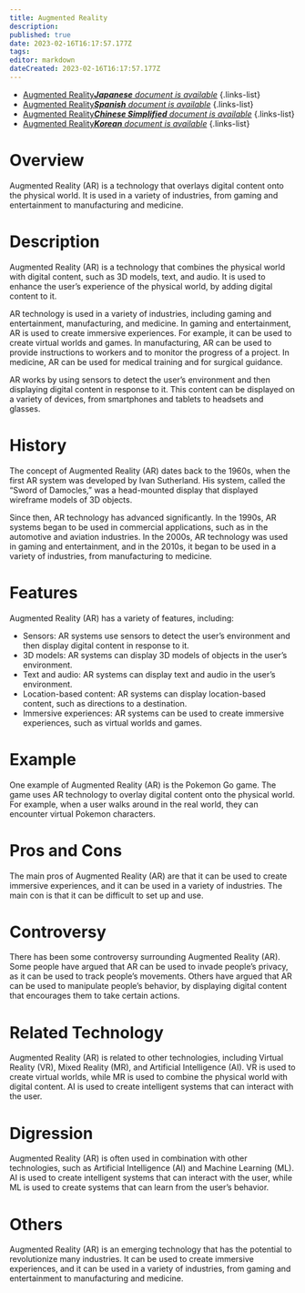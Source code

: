 ```yaml
---
title: Augmented Reality
description: 
published: true
date: 2023-02-16T16:17:57.177Z
tags: 
editor: markdown
dateCreated: 2023-02-16T16:17:57.177Z
---
```


- [Augmented Reality***Japanese** document is available*](/ja/Knowledge-base/Dictionary/augmented-reality)
{.links-list}
- [Augmented Reality***Spanish** document is available*](/es/Knowledge-base/Dictionary/augmented-reality)
{.links-list}
- [Augmented Reality***Chinese Simplified** document is available*](/zh/Knowledge-base/Dictionary/augmented-reality)
{.links-list}
- [Augmented Reality***Korean** document is available*](/ko/Knowledge-base/Dictionary/augmented-reality)
{.links-list}


# Overview
Augmented Reality (AR) is a technology that overlays digital content onto the physical world. It is used in a variety of industries, from gaming and entertainment to manufacturing and medicine.

# Description
Augmented Reality (AR) is a technology that combines the physical world with digital content, such as 3D models, text, and audio. It is used to enhance the user’s experience of the physical world, by adding digital content to it.

AR technology is used in a variety of industries, including gaming and entertainment, manufacturing, and medicine. In gaming and entertainment, AR is used to create immersive experiences. For example, it can be used to create virtual worlds and games. In manufacturing, AR can be used to provide instructions to workers and to monitor the progress of a project. In medicine, AR can be used for medical training and for surgical guidance. 

AR works by using sensors to detect the user’s environment and then displaying digital content in response to it. This content can be displayed on a variety of devices, from smartphones and tablets to headsets and glasses. 

# History
The concept of Augmented Reality (AR) dates back to the 1960s, when the first AR system was developed by Ivan Sutherland. His system, called the “Sword of Damocles,” was a head-mounted display that displayed wireframe models of 3D objects.

Since then, AR technology has advanced significantly. In the 1990s, AR systems began to be used in commercial applications, such as in the automotive and aviation industries. In the 2000s, AR technology was used in gaming and entertainment, and in the 2010s, it began to be used in a variety of industries, from manufacturing to medicine.

# Features
Augmented Reality (AR) has a variety of features, including:

- Sensors: AR systems use sensors to detect the user’s environment and then display digital content in response to it.
- 3D models: AR systems can display 3D models of objects in the user’s environment.
- Text and audio: AR systems can display text and audio in the user’s environment.
- Location-based content: AR systems can display location-based content, such as directions to a destination.
- Immersive experiences: AR systems can be used to create immersive experiences, such as virtual worlds and games.

# Example
One example of Augmented Reality (AR) is the Pokemon Go game. The game uses AR technology to overlay digital content onto the physical world. For example, when a user walks around in the real world, they can encounter virtual Pokemon characters.

# Pros and Cons
The main pros of Augmented Reality (AR) are that it can be used to create immersive experiences, and it can be used in a variety of industries. The main con is that it can be difficult to set up and use.

# Controversy
There has been some controversy surrounding Augmented Reality (AR). Some people have argued that AR can be used to invade people’s privacy, as it can be used to track people’s movements. Others have argued that AR can be used to manipulate people’s behavior, by displaying digital content that encourages them to take certain actions.

# Related Technology
Augmented Reality (AR) is related to other technologies, including Virtual Reality (VR), Mixed Reality (MR), and Artificial Intelligence (AI). VR is used to create virtual worlds, while MR is used to combine the physical world with digital content. AI is used to create intelligent systems that can interact with the user.

# Digression
Augmented Reality (AR) is often used in combination with other technologies, such as Artificial Intelligence (AI) and Machine Learning (ML). AI is used to create intelligent systems that can interact with the user, while ML is used to create systems that can learn from the user’s behavior.

# Others
Augmented Reality (AR) is an emerging technology that has the potential to revolutionize many industries. It can be used to create immersive experiences, and it can be used in a variety of industries, from gaming and entertainment to manufacturing and medicine.